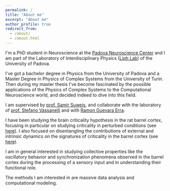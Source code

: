 ```yaml
---
permalink: /
title: "About me"
excerpt: "About me"
author_profile: true
redirect_from: 
  - /about/
  - /about.html
---
```


I'm a PhD student in Neuroscience at the [Padova Neuroscience Center](https://pnc.unipd.it) and I am part of the Laboratory of Interdisciplinary Physics ([Liph Lab](https://www.liphlab.com/)) of the University of Padova.

I've got a bachelor degree in Physics from the University of Padova and a Master Degree in Physics of Complex Systems from the University of Turin. Then during my master thesis I've become fascinated by the possible applications of the Physics of Complex Systems to the Computational Neuroscience world, and decided indeed to dive into this field.

I am supervised by [prof. Samir Suweis](https://suweis.github.io/), and collaborate with the laboratory of [prof. Stefano Vassanelli](https://www.vassanellilab.eu/people/) and with [Ramon Guevara Erra](https://loop.frontiersin.org/people/27121/overview).

I have been studying the brain criticality hypothesis in the rat barrel cortex, focusing in particular on studying criticality in perturbed conditions (see [here](https://www.frontiersin.org/articles/10.3389/fnsys.2021.709677/full)). I also focused on disentangling the contributions of external and intrinsic dynamics on the signatures of criticality in the barrel cortex (see [here](https://arxiv.org/abs/2105.05070)).

I am in general interested in studying collective properties like the oscillatory behavior and synchronization phenomena observed in the barrel cortex during 
the processing of a sensory input and in understanding their functional role.

The methods I am interested in are massive data analysis and computational modeling. 
